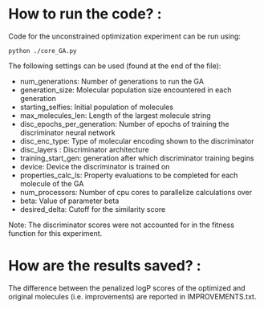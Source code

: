 # How to run the code? : 
Code for the unconstrained optimization experiment can be run using:  
```
python ./core_GA.py
```  

The following settings can be used (found at the end of the file): 
- num_generations: Number of generations to run the GA
- generation_size: Molecular population size encountered in each generation 
- starting_selfies: Initial population of molecules 
- max_molecules_len: Length of the largest molecule string
- disc_epochs_per_generation: Number of epochs of training the discriminator neural network 
- disc_enc_type: Type of molecular encoding shown to the discriminator
- disc_layers : Discriminator architecture
- training_start_gen: generation after which discriminator training begins 
- device: Device the discriminator is trained on 
- properties_calc_ls: Property evaluations to be completed for each molecule of the GA
- num_processors: Number of cpu cores to parallelize calculations over
- beta: Value of parameter beta
- desired_delta: Cutoff for the similarity score

Note: The discriminator scores were not accounted for in the fitness function for this experiment. 

# How are the results saved?  : 
The difference between the penalized logP scores of the optimized and original molecules (i.e. improvements) are reported in IMPROVEMENTS.txt. 